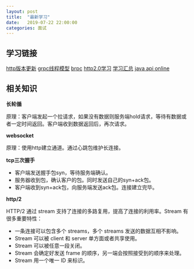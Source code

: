 ```yaml
---
layout: post
title:  "最新学习"
date:   2019-07-22 22:00:00
categories: 面试
---
```


## 学习链接
[http版本更新](https://www.sohu.com/a/152686075_268033)
[grpc线程模型](http://www.uml.org.cn/zjjs/201711241.asp)
[brpc](https://github.com/apache/incubator-brpc/blob/master/README_cn.md)
[http2.0学习](https://www.jianshu.com/p/67c541a421f9)
[学习汇总](https://github.com/xingshaocheng/architect-awesome)
[java api online](https://docs.oracle.com/javase/8/docs/api/)

## 相关知识

**长轮循**

原理：客户端发起一个拉请求，如果没有数据则服务端hold请求，等待有数据或者一定时间返回。客户端收到数据返回后，再次请求。

**websocket**

原理：使用http建立通道。通过心跳包维护长连接。

**tcp三次握手**

* 客户端发送握手包syn，等待服务端确认。
* 服务器收到包，确认客户的包。同时发送自己的syn+ack包。
* 客户端收到syn+ack包，向服务端发送ack包。连接建立完毕。

**http/2**

HTTP/2 通过 stream 支持了连接的多路复用，提高了连接的利用率。Stream 有很多重要特性：

* 一条连接可以包含多个 streams，多个 streams 发送的数据互相不影响。
* Stream 可以被 client 和 server 单方面或者共享使用。
* Stream 可以被任意一段关闭。
* Stream 会确定好发送 frame 的顺序，另一端会按照接受到的顺序来处理。
* Stream 用一个唯一 ID 来标识。





